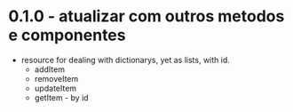 

0.1.0 - atualizar com outros metodos e componentes
=====================================================
- resource for dealing with dictionarys, yet as lists, with id.
  - addItem
  - removeItem
  - updateItem
  - getItem - by id